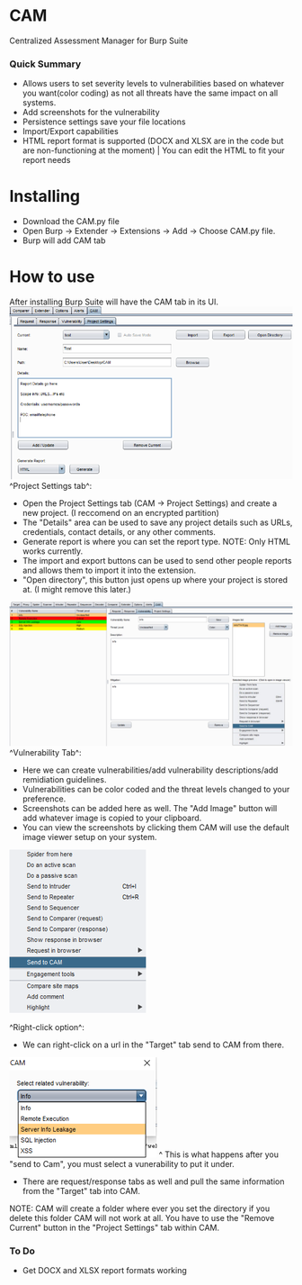 # CAM
Centralized Assessment Manager for Burp Suite

### Quick Summary
* Allows users to set severity levels to vulnerabilities based on whatever you want(color coding) as not all threats have the same impact on all systems.
* Add screenshots for the vulnerability
* Persistence settings save your file locations
* Import/Export capabilities
* HTML report format is supported (DOCX and XLSX are in the code but are non-functioning at the moment) | You can edit the HTML to fit your report needs

# Installing
* Download the CAM.py file 
* Open Burp -> Extender -> Extensions -> Add -> Choose CAM.py file.
* Burp will add CAM tab

# How to use
After installing Burp Suite will have the CAM tab in its UI.
![alt tag](https://github.com/PolitoInc/CAM/blob/master/CAM_User_Guide_1.PNG)
^Project Settings tab^: 
* Open the Project Settings tab (CAM -> Project Settings) and create a new project. (I reccomend on an encrypted partition) 
* The "Details" area can be used to save any project details such as URLs, credentials, contact details, or any other comments.
* Generate report is where you can set the report type. NOTE: Only HTML works currently.
* The import and export buttons can be used to send other people reports and allows them to import it into the extension.
* "Open directory", this button just opens up where your project is stored at. (I might remove this later.)

![alt tag](https://github.com/PolitoInc/CAM/blob/master/CAM_User_Guide_4.PNG)
^Vulnerability Tab^:
* Here we can create vulnerabilities/add vulnerability descriptions/add remidiation guidelines.
* Vulnerabilities can be color coded and the threat levels changed to your preference.
* Screenshots can be added here as well. The "Add Image" button will add whatever image is copied to your clipboard.
* You can view the screenshots by clicking them CAM will use the default image viewer setup on your system. 

![alt tag](https://github.com/PolitoInc/CAM/blob/master/CAM_User_Guide_3.PNG)

^Right-click option^:
* We can right-click on a url in the "Target" tab send to CAM from there. 

![alt tag](https://github.com/PolitoInc/CAM/blob/master/CAM_User_Guide_5.PNG)
^ This is what happens after you "send to Cam", you must select a vunerability to put it under. 

* There are request/response tabs as well and pull the same information from the "Target" tab into CAM. 

NOTE: CAM will create a folder where ever you set the directory if you delete this folder CAM will not work at all. You have to use the "Remove Current" button in the "Project Settings" tab within CAM. 

### To Do
* Get DOCX and XLSX report formats working

